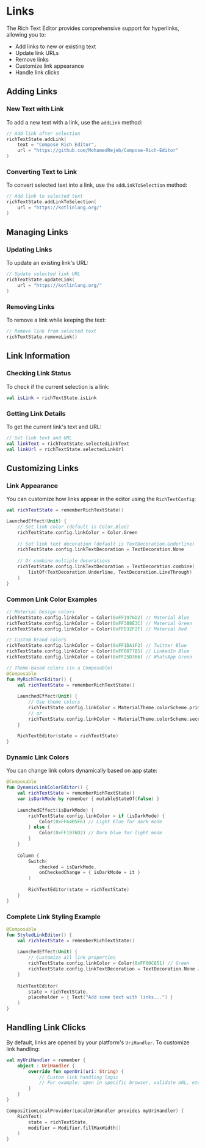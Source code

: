 # Links

The Rich Text Editor provides comprehensive support for hyperlinks, allowing you to:
- Add links to new or existing text
- Update link URLs
- Remove links
- Customize link appearance
- Handle link clicks

## Adding Links

### New Text with Link

To add a new text with a link, use the `addLink` method:

```kotlin
// Add link after selection
richTextState.addLink(
    text = "Compose Rich Editor",
    url = "https://github.com/MohamedRejeb/Compose-Rich-Editor"
)
```

### Converting Text to Link

To convert selected text into a link, use the `addLinkToSelection` method:

```kotlin
// Add link to selected text
richTextState.addLinkToSelection(
    url = "https://kotlinlang.org/"
)
```

## Managing Links

### Updating Links

To update an existing link's URL:

```kotlin
// Update selected link URL
richTextState.updateLink(
    url = "https://kotlinlang.org/"
)
```

### Removing Links

To remove a link while keeping the text:

```kotlin
// Remove link from selected text
richTextState.removeLink()
```

## Link Information

### Checking Link Status

To check if the current selection is a link:

```kotlin
val isLink = richTextState.isLink
```

### Getting Link Details

To get the current link's text and URL:

```kotlin
// Get link text and URL
val linkText = richTextState.selectedLinkText
val linkUrl = richTextState.selectedLinkUrl
```

## Customizing Links

### Link Appearance

You can customize how links appear in the editor using the `RichTextConfig`:

```kotlin
val richTextState = rememberRichTextState()

LaunchedEffect(Unit) {
    // Set link color (default is Color.Blue)
    richTextState.config.linkColor = Color.Green
    
    // Set link text decoration (default is TextDecoration.Underline)
    richTextState.config.linkTextDecoration = TextDecoration.None
    
    // Or combine multiple decorations
    richTextState.config.linkTextDecoration = TextDecoration.combine(
        listOf(TextDecoration.Underline, TextDecoration.LineThrough)
    )
}
```

### Common Link Color Examples

```kotlin
// Material Design colors
richTextState.config.linkColor = Color(0xFF1976D2) // Material Blue
richTextState.config.linkColor = Color(0xFF388E3C) // Material Green
richTextState.config.linkColor = Color(0xFFD32F2F) // Material Red

// Custom brand colors
richTextState.config.linkColor = Color(0xFF1DA1F2) // Twitter Blue
richTextState.config.linkColor = Color(0xFF0077B5) // LinkedIn Blue
richTextState.config.linkColor = Color(0xFF25D366) // WhatsApp Green

// Theme-based colors (in a Composable)
@Composable
fun MyRichTextEditor() {
    val richTextState = rememberRichTextState()
    
    LaunchedEffect(Unit) {
        // Use theme colors
        richTextState.config.linkColor = MaterialTheme.colorScheme.primary
        // or
        richTextState.config.linkColor = MaterialTheme.colorScheme.secondary
    }
    
    RichTextEditor(state = richTextState)
}
```

### Dynamic Link Colors

You can change link colors dynamically based on app state:

```kotlin
@Composable
fun DynamicLinkColorEditor() {
    val richTextState = rememberRichTextState()
    var isDarkMode by remember { mutableStateOf(false) }
    
    LaunchedEffect(isDarkMode) {
        richTextState.config.linkColor = if (isDarkMode) {
            Color(0xFF64B5F6) // Light blue for dark mode
        } else {
            Color(0xFF1976D2) // Dark blue for light mode
        }
    }
    
    Column {
        Switch(
            checked = isDarkMode,
            onCheckedChange = { isDarkMode = it }
        )
        
        RichTextEditor(state = richTextState)
    }
}
```

### Complete Link Styling Example

```kotlin
@Composable
fun StyledLinkEditor() {
    val richTextState = rememberRichTextState()
    
    LaunchedEffect(Unit) {
        // Customize all link properties
        richTextState.config.linkColor = Color(0xFF00C851) // Green
        richTextState.config.linkTextDecoration = TextDecoration.None // No underline
    }
    
    RichTextEditor(
        state = richTextState,
        placeholder = { Text("Add some text with links...") }
    )
}
```

## Handling Link Clicks

By default, links are opened by your platform's `UriHandler`. To customize link handling:

```kotlin
val myUriHandler = remember {
    object : UriHandler {
        override fun openUri(uri: String) {
            // Custom link handling logic
            // For example: open in specific browser, validate URL, etc.
        }
    }
}

CompositionLocalProvider(LocalUriHandler provides myUriHandler) {
    RichText(
        state = richTextState,
        modifier = Modifier.fillMaxWidth()
    )
}
```
